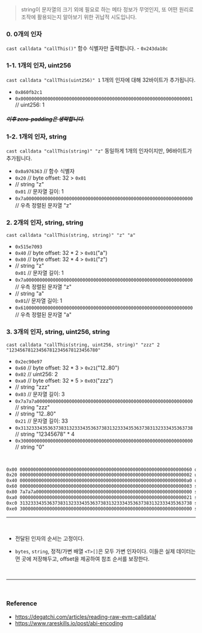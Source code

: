 > string이 문자열의 크기 외에 필요로 하는 메타 정보가 무엇인지, 또 어떤 원리로 조작에 활용되는지 알아보기 위한 귀납적 시도입니다.

### 0. 0개의 인자

`cast calldata "callThis()"`
함수 식별자만 출력합니다. - `0x243da18c`

### 1-1. 1개의 인자, uint256

`cast calldata "callThis(uint256)" 1`
1개의 인자에 대해 32바이트가 추가됩니다.

- `0x860fb2c1`
- `0x0000000000000000000000000000000000000000000000000000000000000001` // uint256: 1

##### ~~이후 zero-padding은 생략합니다.~~

### 1-2. 1개의 인자, string

`cast calldata "callThis(string)" "z"`
동일하게 1개의 인자이지만, 96바이트가 추가됩니다.

- `0x0a976363` // 함수 식별자
- `0x20` // byte offset: 32 > `0x01`
- // string "z" <br>
  `0x01` // 문자열 길이: 1
- `0x7a00000000000000000000000000000000000000000000000000000000000000` // 우측 정렬된 문자열 "z"

### 2. 2개의 인자, string, string

`cast calldata "callThis(string, string)" "z" "a"`

- `0x515e7093`
- `0x40` // byte offset: 32 \* 2 > `0x01`("a")
- `0x80` // byte offset: 32 \* 4 > `0x01`("z")
- // string "z" <br>
  `0x01` // 문자열 길이: 1
- `0x7a00000000000000000000000000000000000000000000000000000000000000` // 우측 정렬된 문자열 "z"
- // string "a" <br>
  `0x01`// 문자열 길이: 1
- `0x6100000000000000000000000000000000000000000000000000000000000000` // 우측 정렬된 문자열 "a"

### 3. 3개의 인자, string, uint256, string

`cast calldata "callThis(string, uint256, string)" "zzz" 2 "123456781234567812345678123456780"`

- `0x2ec90e97`
- `0x60` // byte offset: 32 \* 3 > `0x21`("12..80")
- `0x02` // uint256: 2
- `0xa0` // byte offset: 32 \* 5 > `0x03`("zzz")
- // string "zzz" <br>
- `0x03` // 문자열 길이: 3
- `0x7a7a7a0000000000000000000000000000000000000000000000000000000000` // string "zzz"
- // string "12..80" <br>
  `0x21` // 문자열 길이: 33
- `0x3132333435363738313233343536373831323334353637383132333435363738` // string "12345678" \* 4
- `0x3000000000000000000000000000000000000000000000000000000000000000` // string "0"

<br>

```sh
0x00 0000000000000000000000000000000000000000000000000000000000000060 offset zzz
0x20 0000000000000000000000000000000000000000000000000000000000000002 uint
0x40 00000000000000000000000000000000000000000000000000000000000000a0 offset 123..
0x60 0000000000000000000000000000000000000000000000000000000000000003 size zzz
0x80 7a7a7a0000000000000000000000000000000000000000000000000000000000 string zzz
0xa0 0000000000000000000000000000000000000000000000000000000000000021 size 123..
0xc0 3132333435363738313233343536373831323334353637383132333435363738 string 123(1) 
0xe0 3000000000000000000000000000000000000000000000000000000000000000 string 123(2)
```


---

<br>

- 전달된 인자의 순서는 고정이다.

- `bytes`, `string`, 정적/가변 배열 `<T>[]`은 모두 가변 인자이다. 이들은 실제 데이터는 먼 곳에 저장해두고, offset을 제공하여 참조 순서를 보장한다.


<br>

---

<br>

### Reference

- https://degatchi.com/articles/reading-raw-evm-calldata/
- https://www.rareskills.io/post/abi-encoding
